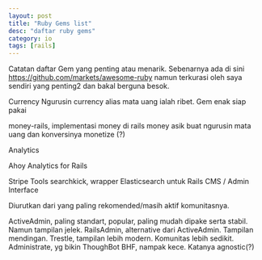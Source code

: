 ```yaml
---
layout: post
title: "Ruby Gems list"
desc: "daftar ruby gems"
category: io
tags: [rails]
---
```


Catatan daftar Gem yang penting atau menarik. Sebenarnya ada di sini https://github.com/markets/awesome-ruby namun terkurasi oleh saya sendiri yang penting2 dan bakal berguna besok.



Currency
Ngurusin currency alias mata uang ialah ribet. Gem enak siap pakai



money-rails, implementasi money di rails
money asik buat ngurusin mata uang dan konversinya
monetize (?)


Analytics


Ahoy  Analytics for Rails


Stripe
Tools
searchkick, wrapper Elasticsearch untuk Rails
CMS / Admin Interface


Diurutkan dari yang paling rekomended/masih aktif komunitasnya.

ActiveAdmin, paling standart, popular, paling mudah dipake serta stabil. Namun tampilan jelek.
RailsAdmin, alternative dari ActiveAdmin. Tampilan mendingan.
Trestle, tampilan lebih modern. Komunitas lebih sedikit.
Administrate, yg bikin ThoughBot
BHF, nampak kece. Katanya agnostic(?)
